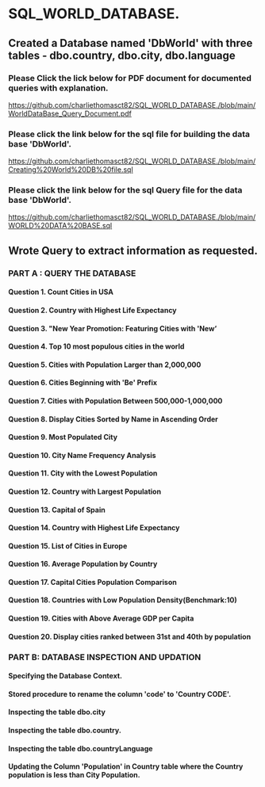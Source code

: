 # SQL_WORLD_DATABASE.

## Created a Database named 'DbWorld' with three tables - dbo.country, dbo.city, dbo.language
### Please Click the lick below for PDF document for documented queries with explanation.
https://github.com/charliethomasct82/SQL_WORLD_DATABASE./blob/main/WorldDataBase_Query_Document.pdf
### Please click the link below for the sql file for building the data base 'DbWorld'.
https://github.com/charliethomasct82/SQL_WORLD_DATABASE./blob/main/Creating%20World%20DB%20file.sql
### Please click the link below for the sql Query file for the data base 'DbWorld'.
https://github.com/charliethomasct82/SQL_WORLD_DATABASE./blob/main/WORLD%20DATA%20BASE.sql

## Wrote Query to extract information as requested.

### PART A : QUERY THE DATABASE
#### Question 1. Count Cities in USA
#### Question 2. Country with Highest Life Expectancy
#### Question 3. "New Year Promotion: Featuring Cities with 'New’
#### Question 4. Top 10 most populous cities in the world
#### Question 5. Cities with Population Larger than 2,000,000
#### Question 6. Cities Beginning with 'Be' Prefix
#### Question 7. Cities with Population Between 500,000-1,000,000
#### Question 8. Display Cities Sorted by Name in Ascending Order
#### Question 9. Most Populated City
#### Question 10. City Name Frequency Analysis
#### Question 11. City with the Lowest Population
#### Question 12. Country with Largest Population
#### Question 13. Capital of Spain
#### Question 14. Country with Highest Life Expectancy
#### Question 15. List of Cities in Europe
#### Question 16. Average Population by Country
#### Question 17. Capital Cities Population Comparison
#### Question 18. Countries with Low Population Density(Benchmark:10)
#### Question 19. Cities with Above Average GDP per Capita
#### Question 20. Display cities ranked between 31st and 40th by population

### PART B: DATABASE INSPECTION AND UPDATION
#### Specifying the Database Context.
#### Stored procedure to rename the column 'code' to 'Country CODE'.
#### Inspecting the table dbo.city
#### Inspecting the table dbo.country.
#### Inspecting the table dbo.countryLanguage

#### Updating the Column 'Population' in Country table where the Country population is less than City Population.
